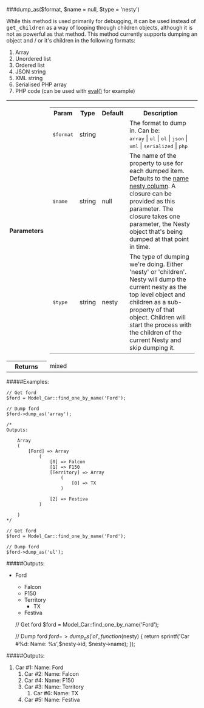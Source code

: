 ###dump_as($format, $name = null, $type = 'nesty')

While this method is used primarily for debugging, it can be used instead of <kbd>get_children</kbd>	as a way of looping through children objects, although it is not as powerful as that method. This method currently supports dumping an object and / or it's children in the following formats:

1.  Array
2.  Unordered list
3.  Ordered list
4.  JSON string
5.  XML string
6.  Serialised PHP array
7.  PHP code (can be used with <a href="http://php.net/manual/en/function.eval.php" target="_blank">eval()</a> for example)

<table>
	<tr>
		<th>Parameters</th>
		<td><table class="parameters">
				<tr>
					<th>Param</th>
					<th>Type</th>
					<th>Default</th>
					<th>Description</th>
				</tr>
				<tr>
					<td><kbd>$format</kbd></td>
					<td>string</td>
					<td></td>
					<td>
						The format to dump in. Can be:
						<br>
						<kbd>array</kbd> | <kbd>ul</kbd> | <kbd>ol</kbd> | <kbd>json</kbd> | <kbd>xml</kbd> | <kbd>serialized</kbd> | <kbd>php</kbd>
					</td>
				</tr>
				<tr>
					<td><kbd>$name</kbd></td>
					<td>string</td>
					<td>null</td>
					<td>
						The name of the property to use for each dumped item. Defaults to the <a href="#configure-nesty-cols">name nesty column</a>. A closure can be provided as this parameter. The closure takes one parameter, the Nesty object that's being dumped at that point in time.
					</td>
				</tr>
				<tr>
					<td><kbd>$type</kbd></td>
					<td>string</td>
					<td>nesty</td>
					<td>
						The type of dumping we're doing. Either 'nesty' or 'children'. Nesty will dump the current nesty as the top level object and children as a sub-property of that object. Children will start the process with the children of the current Nesty and skip dumping it.
					</td>
				</tr>
			</table></td>
	</tr>
	<tr>
		<th>Returns</th>
		<td>mixed</td>
	</tr>
</table>

#####Examples:

	// Get ford
	$ford = Model_Car::find_one_by_name('Ford');

	// Dump ford
	$ford->dump_as('array');

	/*
	Outputs:

	    Array
	    (
	        [Ford] => Array
	            (
	                [0] => Falcon
	                [1] => F150
	                [Territory] => Array
	                    (
	                        [0] => TX
	                    )

	                [2] => Festiva
	            )

	    )
	*/

	// Get ford
	$ford = Model_Car::find_one_by_name('Ford');

	// Dump ford
	$ford->dump_as('ul');

#####Outputs:

*   Ford
    *   Falcon
    *   F150
    *   Territory
        *   TX
    *   Festiva

	// Get ford
	$ford = Model_Car::find_one_by_name('Ford');

	// Dump ford
	$ford->dump_as('ol', function($nesty)
	{
		return sprintf('Car #%d: Name: %s',$nesty->id, $nesty->name);
	});

#####Outputs:

1.  Car #1: Name: Ford
    1.  Car #2: Name: Falcon
    2.  Car #4: Name: F150
    3.  Car #3: Name: Territory
        1.  Car #6: Name: TX
    4.  Car #5: Name: Festiva
